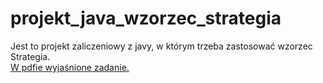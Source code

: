 # projekt_java_wzorzec_strategia

Jest to projekt zaliczeniowy z javy, w którym trzeba zastosować wzorzec Strategia.<br>
[W pdfie wyjaśnione zadanie.](POJ-breakthrough.pdf)

